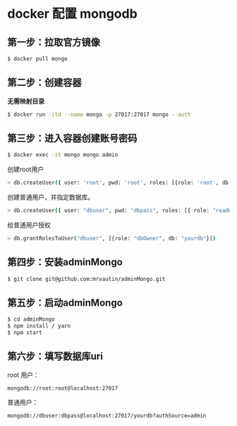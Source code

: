 # docker 配置 mongodb

## 第一步：拉取官方镜像

``` bash
$ docker pull mongo
```

## 第二步：创建容器

**无需映射目录**

``` bash
$ docker run -itd --name mongo -p 27017:27017 mongo --auth
```

## 第三步：进入容器创建账号密码

``` bash
$ docker exec -it mongo mongo admin
```

创建root用户

``` bash
> db.createUser({ user: 'root', pwd: 'root', roles: [{role: 'root', db: 'admin'}] })
```

创建普通用户，并指定数据库。

``` bash
> db.createUser({ user: "dbuser", pwd: "dbpass", roles: [{ role: "readWrite", db: "yourdb" }]})
```

给普通用户授权

``` bash
> db.grantRolesToUser("dbuser", [{role: "dbOwner", db: "yourdb"}])
```

## 第四步：安装adminMongo

``` bash
$ git clone git@github.com:mrvautin/adminMongo.git
```

## 第五步：启动adminMongo

``` bash
$ cd adminMongo
$ npm install / yarn
$ npm start
```

## 第六步：填写数据库uri

root 用户：

``mongodb://root:root@localhost:27017``

普通用户：

``mongodb://dbuser:dbpass@localhost:27017/yourdb?authSource=admin``
